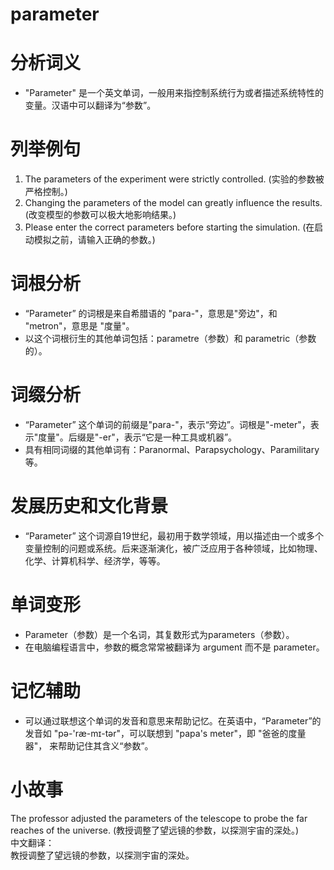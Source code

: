 # parameter

# 分析词义

  

*   "Parameter" 是一个英文单词，一般用来指控制系统行为或者描述系统特性的变量。汉语中可以翻译为“参数”。

  

# 列举例句

  

1.  The parameters of the experiment were strictly controlled. (实验的参数被严格控制。)
2.  Changing the parameters of the model can greatly influence the results. (改变模型的参数可以极大地影响结果。)
3.  Please enter the correct parameters before starting the simulation. (在启动模拟之前，请输入正确的参数。)

  

# 词根分析

  

*   “Parameter” 的词根是来自希腊语的 "para-"，意思是"旁边"，和 "metron"，意思是 "度量"。
*   以这个词根衍生的其他单词包括：parametre（参数）和 parametric（参数的）。

  

# 词缀分析

  

*   “Parameter” 这个单词的前缀是"para-"，表示“旁边”。词根是"-meter"，表示"度量"。后缀是"-er"，表示“它是一种工具或机器”。
*   具有相同词缀的其他单词有：Paranormal、Parapsychology、Paramilitary等。

  

# 发展历史和文化背景

  

*   “Parameter” 这个词源自19世纪，最初用于数学领域，用以描述由一个或多个变量控制的问题或系统。后来逐渐演化，被广泛应用于各种领域，比如物理、化学、计算机科学、经济学，等等。

  

# 单词变形

  

*   Parameter（参数）是一个名词，其复数形式为parameters（参数）。
*   在电脑编程语言中，参数的概念常常被翻译为 argument 而不是 parameter。

  

# 记忆辅助

  

*   可以通过联想这个单词的发音和意思来帮助记忆。在英语中，“Parameter”的发音如 "pə-'ræ-mɪ-tər"，可以联想到 "papa's meter"，即 "爸爸的度量器"， 来帮助记住其含义“参数”。

  

# 小故事

  

The professor adjusted the parameters of the telescope to probe the far reaches of the universe. (教授调整了望远镜的参数，以探测宇宙的深处。)  
中文翻译：  
教授调整了望远镜的参数，以探测宇宙的深处。
